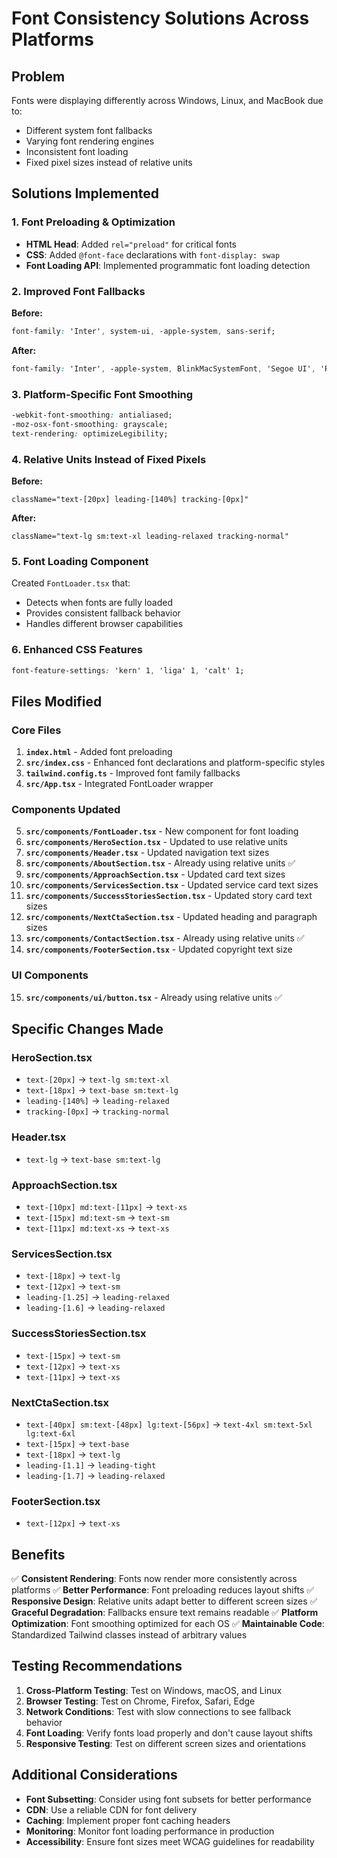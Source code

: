 # Font Consistency Solutions Across Platforms

## Problem
Fonts were displaying differently across Windows, Linux, and MacBook due to:
- Different system font fallbacks
- Varying font rendering engines
- Inconsistent font loading
- Fixed pixel sizes instead of relative units

## Solutions Implemented

### 1. **Font Preloading & Optimization**
- **HTML Head**: Added `rel="preload"` for critical fonts
- **CSS**: Added `@font-face` declarations with `font-display: swap`
- **Font Loading API**: Implemented programmatic font loading detection

### 2. **Improved Font Fallbacks**
**Before:**
```css
font-family: 'Inter', system-ui, -apple-system, sans-serif;
```

**After:**
```css
font-family: 'Inter', -apple-system, BlinkMacSystemFont, 'Segoe UI', 'Roboto', 'Oxygen', 'Ubuntu', 'Cantarell', 'Fira Sans', 'Droid Sans', 'Helvetica Neue', sans-serif;
```

### 3. **Platform-Specific Font Smoothing**
```css
-webkit-font-smoothing: antialiased;
-moz-osx-font-smoothing: grayscale;
text-rendering: optimizeLegibility;
```

### 4. **Relative Units Instead of Fixed Pixels**
**Before:**
```tsx
className="text-[20px] leading-[140%] tracking-[0px]"
```

**After:**
```tsx
className="text-lg sm:text-xl leading-relaxed tracking-normal"
```

### 5. **Font Loading Component**
Created `FontLoader.tsx` that:
- Detects when fonts are fully loaded
- Provides consistent fallback behavior
- Handles different browser capabilities

### 6. **Enhanced CSS Features**
```css
font-feature-settings: 'kern' 1, 'liga' 1, 'calt' 1;
```

## Files Modified

### Core Files
1. **`index.html`** - Added font preloading
2. **`src/index.css`** - Enhanced font declarations and platform-specific styles
3. **`tailwind.config.ts`** - Improved font family fallbacks
4. **`src/App.tsx`** - Integrated FontLoader wrapper

### Components Updated
5. **`src/components/FontLoader.tsx`** - New component for font loading
6. **`src/components/HeroSection.tsx`** - Updated to use relative units
7. **`src/components/Header.tsx`** - Updated navigation text sizes
8. **`src/components/AboutSection.tsx`** - Already using relative units ✅
9. **`src/components/ApproachSection.tsx`** - Updated card text sizes
10. **`src/components/ServicesSection.tsx`** - Updated service card text sizes
11. **`src/components/SuccessStoriesSection.tsx`** - Updated story card text sizes
12. **`src/components/NextCtaSection.tsx`** - Updated heading and paragraph sizes
13. **`src/components/ContactSection.tsx`** - Already using relative units ✅
14. **`src/components/FooterSection.tsx`** - Updated copyright text size

### UI Components
15. **`src/components/ui/button.tsx`** - Already using relative units ✅

## Specific Changes Made

### HeroSection.tsx
- `text-[20px]` → `text-lg sm:text-xl`
- `text-[18px]` → `text-base sm:text-lg`
- `leading-[140%]` → `leading-relaxed`
- `tracking-[0px]` → `tracking-normal`

### Header.tsx
- `text-lg` → `text-base sm:text-lg`

### ApproachSection.tsx
- `text-[10px] md:text-[11px]` → `text-xs`
- `text-[15px] md:text-sm` → `text-sm`
- `text-[11px] md:text-xs` → `text-xs`

### ServicesSection.tsx
- `text-[18px]` → `text-lg`
- `text-[12px]` → `text-sm`
- `leading-[1.25]` → `leading-relaxed`
- `leading-[1.6]` → `leading-relaxed`

### SuccessStoriesSection.tsx
- `text-[15px]` → `text-sm`
- `text-[12px]` → `text-xs`
- `text-[11px]` → `text-xs`

### NextCtaSection.tsx
- `text-[40px] sm:text-[48px] lg:text-[56px]` → `text-4xl sm:text-5xl lg:text-6xl`
- `text-[15px]` → `text-base`
- `text-[18px]` → `text-lg`
- `leading-[1.1]` → `leading-tight`
- `leading-[1.7]` → `leading-relaxed`

### FooterSection.tsx
- `text-[12px]` → `text-xs`

## Benefits

✅ **Consistent Rendering**: Fonts now render more consistently across platforms
✅ **Better Performance**: Font preloading reduces layout shifts
✅ **Responsive Design**: Relative units adapt better to different screen sizes
✅ **Graceful Degradation**: Fallbacks ensure text remains readable
✅ **Platform Optimization**: Font smoothing optimized for each OS
✅ **Maintainable Code**: Standardized Tailwind classes instead of arbitrary values

## Testing Recommendations

1. **Cross-Platform Testing**: Test on Windows, macOS, and Linux
2. **Browser Testing**: Test on Chrome, Firefox, Safari, Edge
3. **Network Conditions**: Test with slow connections to see fallback behavior
4. **Font Loading**: Verify fonts load properly and don't cause layout shifts
5. **Responsive Testing**: Test on different screen sizes and orientations

## Additional Considerations

- **Font Subsetting**: Consider using font subsets for better performance
- **CDN**: Use a reliable CDN for font delivery
- **Caching**: Implement proper font caching headers
- **Monitoring**: Monitor font loading performance in production
- **Accessibility**: Ensure font sizes meet WCAG guidelines for readability

